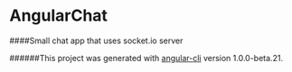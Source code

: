 # AngularChat

####Small chat app that uses socket.io server

######This project was generated with [angular-cli](https://github.com/angular/angular-cli) version 1.0.0-beta.21.
